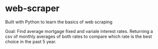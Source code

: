 # web-scraper
Built with Python to learn the basics of web scraping

Goal: Find average mortgage fixed and variale interest rates. Returning a csv of monthly averages of both rates to compare which rate is the best choice in the past 5 year.
